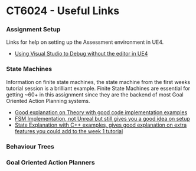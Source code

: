 # CT6024 - Useful Links

### Assignment Setup
Links for help on setting up the Assessment environment in UE4.
- [Using Visual Studio to Debug without the editor in UE4](https://danielunity.com/tutorials/CT6024/UnrealSetup)

### State Machines 
Information on finite state machines, the state machine from the first weeks tutorial session is a brilliant example. Finite State Machines are essential for getting ~60+ in this assignment since they are the backend of most Goal Oriented Action Planning systems.
- [Good explanation on Theory with good code implementation examples](https://gamedevelopment.tutsplus.com/tutorials/finite-state-machines-theory-and-implementation--gamedev-11867)
- [FSM Implementation, not Unreal but still gives you a good idea on setup](https://code.tutsplus.com/tutorials/the-power-of-finite-state-machines-concept-and-creation--active-9566)
- [State Explanation with C++ examples, gives good explanation on extra features you could add to the week 1 tutorial](http://gameprogrammingpatterns.com/state.html#finite-state-machines-to-the-rescue)
### Behaviour Trees

### Goal Oriented Action Planners

